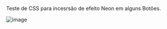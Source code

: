 Teste de CSS para incesrsão de efeito Neon em alguns Botões.

![image](https://github.com/michaelssilva/Button-Neon/assets/80490622/3eab3daa-a816-424f-bfd6-a2b0ae8a7b11)
